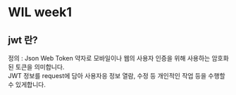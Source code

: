 # WIL week1

## jwt 란?
정의 : Json Web Token 약자로 모바일이나 웹의 사용자 인증을 위해 사용하는 암호화된 토큰을 의미합니다.<br>
      JWT 정보를 request에 담아 사용자응 정보 열람, 수정 등 개인적인 작업 등을 수행할 수 있게합니다.
